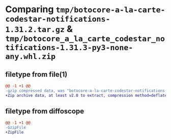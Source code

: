# Comparing `tmp/botocore-a-la-carte-codestar-notifications-1.31.2.tar.gz` & `tmp/botocore_a_la_carte_codestar_notifications-1.31.3-py3-none-any.whl.zip`

## filetype from file(1)

```diff
@@ -1 +1 @@
-gzip compressed data, was "botocore-a-la-carte-codestar-notifications-1.31.2.tar", last modified: Wed Jul 12 01:44:23 2023, max compression
+Zip archive data, at least v2.0 to extract, compression method=deflate
```

## filetype from diffoscope

```diff
@@ -1 +1 @@
-GzipFile
+ZipFile
```

